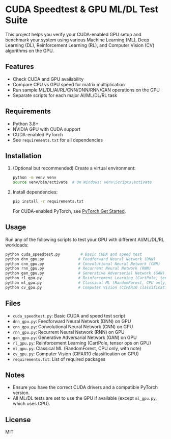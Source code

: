 # CUDA Speedtest & GPU ML/DL Test Suite

This project helps you verify your CUDA-enabled GPU setup and benchmark your system using various Machine Learning (ML), Deep Learning (DL), Reinforcement Learning (RL), and Computer Vision (CV) algorithms on the GPU.

## Features
- Check CUDA and GPU availability
- Compare CPU vs GPU speed for matrix multiplication
- Run sample ML/DL/AI/RL/CNN/DNN/RNN/GAN operations on the GPU
- Separate scripts for each major AI/ML/DL/RL task

## Requirements
- Python 3.8+
- NVIDIA GPU with CUDA support
- CUDA-enabled PyTorch
- See `requirements.txt` for all dependencies

## Installation
1. (Optional but recommended) Create a virtual environment:
   ```bash
   python -m venv venv
   source venv/bin/activate  # On Windows: venv\Scripts\activate
   ```
2. Install dependencies:
   ```bash
   pip install -r requirements.txt
   ```
   For CUDA-enabled PyTorch, see [PyTorch Get Started](https://pytorch.org/get-started/locally/).

## Usage
Run any of the following scripts to test your GPU with different AI/ML/DL/RL workloads:
```bash
python cuda_speedtest.py         # Basic CUDA and speed test
python dnn_gpu.py               # Feedforward Neural Network (DNN)
python cnn_gpu.py               # Convolutional Neural Network (CNN)
python rnn_gpu.py               # Recurrent Neural Network (RNN)
python gan_gpu.py               # Generative Adversarial Network (GAN)
python rl_gpu.py                # Reinforcement Learning (CartPole, tensor ops on GPU)
python ml_gpu.py                # Classical ML (RandomForest, CPU only, with note)
python cv_gpu.py                # Computer Vision (CIFAR10 classification on GPU)
```

## Files
- `cuda_speedtest.py`: Basic CUDA and speed test script
- `dnn_gpu.py`: Feedforward Neural Network (DNN) on GPU
- `cnn_gpu.py`: Convolutional Neural Network (CNN) on GPU
- `rnn_gpu.py`: Recurrent Neural Network (RNN) on GPU
- `gan_gpu.py`: Generative Adversarial Network (GAN) on GPU
- `rl_gpu.py`: Reinforcement Learning (CartPole, tensor ops on GPU)
- `ml_gpu.py`: Classical ML (RandomForest, CPU only, with note)
- `cv_gpu.py`: Computer Vision (CIFAR10 classification on GPU)
- `requirements.txt`: List of required packages

## Notes
- Ensure you have the correct CUDA drivers and a compatible PyTorch version.
- All ML/DL tests are set to use the GPU if available (except `ml_gpu.py`, which uses CPU).

## License
MIT 
